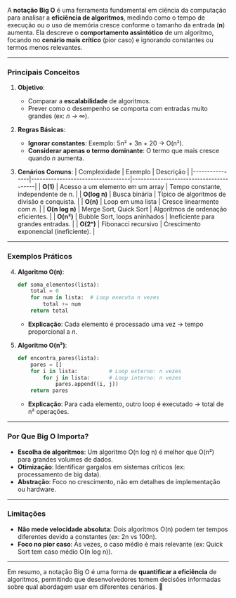 A **notação Big O** é uma ferramenta fundamental em ciência da computação para analisar a **eficiência de algoritmos**, medindo como o tempo de execução ou o uso de memória cresce conforme o tamanho da entrada (**n**) aumenta. Ela descreve o **comportamento assintótico** de um algoritmo, focando no **cenário mais crítico** (pior caso) e ignorando constantes ou termos menos relevantes.

---

### **Principais Conceitos**

1. **Objetivo**:
   - Comparar a **escalabilidade** de algoritmos.
   - Prever como o desempenho se comporta com entradas muito grandes (ex: *n → ∞*).

2. **Regras Básicas**:
   - **Ignorar constantes**: Exemplo: 5n² + 3n + 20 → O(n²).
   - **Considerar apenas o termo dominante**: O termo que mais cresce quando *n* aumenta.

3. **Cenários Comuns**:
   | Complexidade   | Exemplo                           | Descrição                              |
   |----------------|-----------------------------------|----------------------------------------|
   | **O(1)**       | Acesso a um elemento em um array | Tempo constante, independente de *n*. |
   | **O(log n)**   | Busca binária                     | Típico de algoritmos de divisão e conquista. |
   | **O(n)**       | Loop em uma lista                 | Cresce linearmente com *n*.           |
   | **O(n log n)** | Merge Sort, Quick Sort            | Algoritmos de ordenação eficientes.    |
   | **O(n²)**      | Bubble Sort, loops aninhados      | Ineficiente para grandes entradas.     |
   | **O(2ⁿ)**      | Fibonacci recursivo               | Crescimento exponencial (ineficiente). |

---

### **Exemplos Práticos**

4. **Algoritmo O(n)**:
   ```python
   def soma_elementos(lista):
       total = 0
       for num in lista:  # Loop executa n vezes
           total += num
       return total
   ```
   - **Explicação**: Cada elemento é processado uma vez → tempo proporcional a *n*.

5. **Algoritmo O(n²)**:
   ```python
   def encontra_pares(lista):
       pares = []
       for i in lista:          # Loop externo: n vezes
           for j in lista:      # Loop interno: n vezes
               pares.append((i, j))
       return pares
   ```
   - **Explicação**: Para cada elemento, outro loop é executado → total de n² operações.

---

### **Por Que Big O Importa?**

- **Escolha de algoritmos**: Um algoritmo O(n log n) é melhor que O(n²) para grandes volumes de dados.
- **Otimização**: Identificar gargalos em sistemas críticos (ex: processamento de big data).
- **Abstração**: Foco no crescimento, não em detalhes de implementação ou hardware.

---

### **Limitações**

- **Não mede velocidade absoluta**: Dois algoritmos O(n) podem ter tempos diferentes devido a constantes (ex: 2n vs 100n).
- **Foco no pior caso**: Às vezes, o caso médio é mais relevante (ex: Quick Sort tem caso médio O(n log n)).

---

Em resumo, a notação Big O é uma forma de **quantificar a eficiência** de algoritmos, permitindo que desenvolvedores tomem decisões informadas sobre qual abordagem usar em diferentes cenários. 🚀
